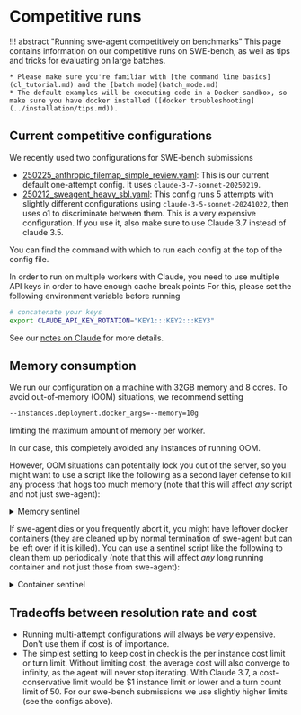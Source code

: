 # Competitive runs

!!! abstract "Running swe-agent competitively on benchmarks"
    This page contains information on our competitive runs on SWE-bench, as well as tips and tricks for evaluating on large batches.

    * Please make sure you're familiar with [the command line basics](cl_tutorial.md) and the [batch mode](batch_mode.md)
    * The default examples will be executing code in a Docker sandbox, so make sure you have docker installed ([docker troubleshooting](../installation/tips.md)).


## Current competitive configurations

We recently used two configurations for SWE-bench submissions

* [250225_anthropic_filemap_simple_review.yaml](https://github.com/SWE-agent/SWE-agent/blob/main/config/250225_anthropic_filemap_simple_review.yaml):
  This is our current default one-attempt config. It uses `claude-3-7-sonnet-20250219`.
* [250212_sweagent_heavy_sbl.yaml](https://github.com/SWE-agent/SWE-agent/blob/main/config/250212_sweagent_heavy_sbl.yaml):
  This config runs 5 attempts with slightly different configurations using `claude-3-5-sonnet-20241022`,
  then uses o1 to discriminate between them.
  This is a very expensive configuration.
  If you use it, also make sure to use Claude 3.7 instead of claude 3.5.

You can find the command with which to run each config at the top of the config file.

In order to run on multiple workers with Claude, you need to use multiple API keys in order to have enough cache break points
For this, please set the following environment variable before running

```bash
# concatenate your keys
export CLAUDE_API_KEY_ROTATION="KEY1:::KEY2:::KEY3"
```

See our [notes on Claude](../config/models.md) for more details.

## Memory consumption

We run our configuration on a machine with 32GB memory and 8 cores.
To avoid out-of-memory (OOM) situations, we recommend setting

```bash
--instances.deployment.docker_args=--memory=10g
```

limiting the maximum amount of memory per worker.

In our case, this completely avoided any instances of running OOM.

However, OOM situations can potentially lock you out of the server, so
you might want to use a script like the following as a second layer
defense to kill any process that hogs too much memory (note that this will affect _any_ script and not just swe-agent):

<details>
<summary>Memory sentinel</summary>

```python
--8<-- "docs/usage/memory_sentinel.py"
```

</details>

If swe-agent dies or you frequently abort it, you might have leftover docker containers
(they are cleaned up by normal termination of swe-agent but can be left over if it is killed).
You can use a sentinel script like the following to clean them up periodically
(note that this will affect _any_ long running container and not just those from swe-agent):

<details>
<summary>Container sentinel</summary>

```bash
--8<-- "docs/usage/containers_sentinel.sh"
```
</details>

## Tradeoffs between resolution rate and cost

* Running multi-attempt configurations will always be _very_ expensive. Don't use them if cost is of importance.
* The simplest setting to keep cost in check is the per instance cost limit or turn limit.
  Without limiting cost, the average cost will also converge to infinity, as the agent will never stop iterating.
  With Claude 3.7, a cost-conservative limit would be $1 instance limit or lower and a turn count limit of 50.
  For our swe-bench submissions we use slightly higher limits (see the configs above).